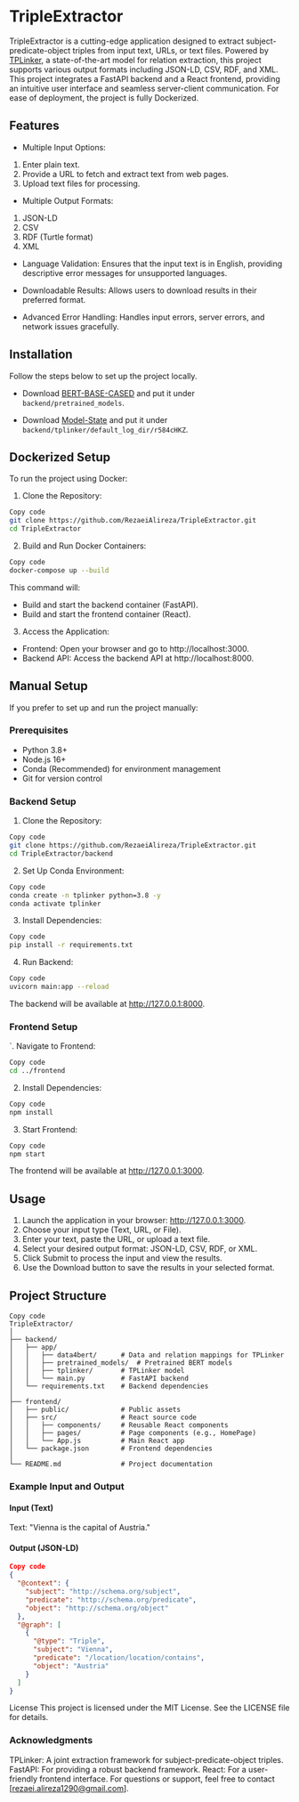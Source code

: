 # TripleExtractor
TripleExtractor is a cutting-edge application designed to extract subject-predicate-object triples from input text, URLs, or text files. Powered by [TPLinker](https://github.com/131250208/TPlinker-joint-extraction), a state-of-the-art model for relation extraction, this project supports various output formats including JSON-LD, CSV, RDF, and XML.
This project integrates a FastAPI backend and a React frontend, providing an intuitive user interface and seamless server-client communication. For ease of deployment, the project is fully Dockerized.

## Features

- Multiple Input Options:
1. Enter plain text.
2. Provide a URL to fetch and extract text from web pages.
3. Upload text files for processing.

- Multiple Output Formats:
1. JSON-LD
2. CSV
3. RDF (Turtle format)
4. XML

- Language Validation:
Ensures that the input text is in English, providing descriptive error messages for unsupported languages.

- Downloadable Results:
Allows users to download results in their preferred format.

- Advanced Error Handling:
Handles input errors, server errors, and network issues gracefully.

## Installation
Follow the steps below to set up the project locally.
- Download [BERT-BASE-CASED](https://huggingface.co/bert-base-cased) and put it under `backend/pretrained_models`.

- Download [Model-State](https://drive.google.com/file/d/1jgiPScLaWJoPd2BkeWe-jSapPLQMyKEx/view?usp=sharing) and put it under `backend/tplinker/default_log_dir/r584cHKZ`.

## Dockerized Setup

To run the project using Docker:

1. Clone the Repository:
```bash
Copy code
git clone https://github.com/RezaeiAlireza/TripleExtractor.git
cd TripleExtractor
```
2. Build and Run Docker Containers:
```bash
Copy code
docker-compose up --build
```
This command will:
- Build and start the backend container (FastAPI).
- Build and start the frontend container (React).
3. Access the Application:
- Frontend: Open your browser and go to http://localhost:3000.
- Backend API: Access the backend API at http://localhost:8000.

## Manual Setup
If you prefer to set up and run the project manually:

### Prerequisites
- Python 3.8+
- Node.js 16+
- Conda (Recommended) for environment management
- Git for version control
  
### Backend Setup

1. Clone the Repository:
```bash
Copy code
git clone https://github.com/RezaeiAlireza/TripleExtractor.git
cd TripleExtractor/backend
```
2. Set Up Conda Environment:
```bash
Copy code
conda create -n tplinker python=3.8 -y
conda activate tplinker
```
3. Install Dependencies:
```bash
Copy code
pip install -r requirements.txt
```
4. Run Backend:
```bash
Copy code
uvicorn main:app --reload
```
The backend will be available at http://127.0.0.1:8000.

### Frontend Setup

`. Navigate to Frontend:
```bash
Copy code
cd ../frontend
```
2. Install Dependencies:
```bash
Copy code
npm install
```
3. Start Frontend:
```bash
Copy code
npm start
```
The frontend will be available at http://127.0.0.1:3000.

## Usage
1. Launch the application in your browser: http://127.0.0.1:3000.
2. Choose your input type (Text, URL, or File).
3. Enter your text, paste the URL, or upload a text file.
4. Select your desired output format: JSON-LD, CSV, RDF, or XML.
5. Click Submit to process the input and view the results.
6. Use the Download button to save the results in your selected format.

## Project Structure
```plaintext
Copy code
TripleExtractor/
│
├── backend/
│   ├── app/
│   │   ├── data4bert/      # Data and relation mappings for TPLinker
│   │   ├── pretrained_models/  # Pretrained BERT models
│   │   ├── tplinker/       # TPLinker model
│   │   └── main.py         # FastAPI backend
│   └── requirements.txt    # Backend dependencies
│
├── frontend/
│   ├── public/             # Public assets
│   ├── src/                # React source code
│   │   ├── components/     # Reusable React components
│   │   ├── pages/          # Page components (e.g., HomePage)
│   │   └── App.js          # Main React app
│   └── package.json        # Frontend dependencies
│
└── README.md               # Project documentation
```
### Example Input and Output
#### Input (Text)
Text:
"Vienna is the capital of Austria."

#### Output (JSON-LD)
```json
Copy code
{
  "@context": {
    "subject": "http://schema.org/subject",
    "predicate": "http://schema.org/predicate",
    "object": "http://schema.org/object"
  },
  "@graph": [
    {
      "@type": "Triple",
      "subject": "Vienna",
      "predicate": "/location/location/contains",
      "object": "Austria"
    }
  ]
}
```

License
This project is licensed under the MIT License. See the LICENSE file for details.

### Acknowledgments
TPLinker: A joint extraction framework for subject-predicate-object triples.
FastAPI: For providing a robust backend framework.
React: For a user-friendly frontend interface.
For questions or support, feel free to contact [rezaei.alireza1290@gmail.com].


